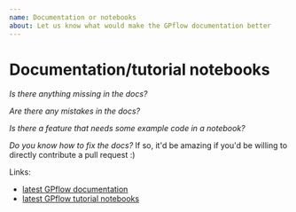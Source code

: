 ```yaml
---
name: Documentation or notebooks
about: Let us know what would make the GPflow documentation better
---
```


# Documentation/tutorial notebooks

*Is there anything missing in the docs?*

*Are there any mistakes in the docs?*

*Is there a feature that needs some example code in a notebook?*

*Do you know how to fix the docs?* If so, it'd be amazing if you'd be willing to directly contribute a pull request :)


Links:
* [latest GPflow documentation](https://gpflow.github.io/GPflow/develop/)
* [latest GPflow tutorial notebooks](https://gpflow.github.io/GPflow/develop/notebooks_file.html)
